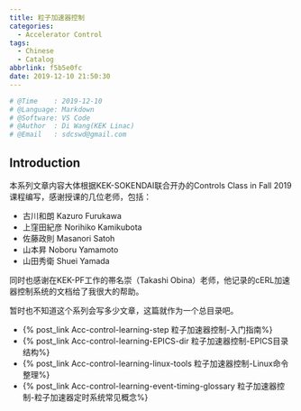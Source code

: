 ```yaml
---
title: 粒子加速器控制
categories:
  - Accelerator Control
tags:
  - Chinese
  - Catalog
abbrlink: f5b5e0fc
date: 2019-12-10 21:50:30
---
```


```python
# @Time    : 2019-12-10
# @Language: Markdown
# @Software: VS Code
# @Author  : Di Wang(KEK Linac)
# @Email   : sdcswd@gmail.com
```

## Introduction

本系列文章内容大体根据KEK-SOKENDAI联合开办的Controls Class in Fall 2019课程编写，感谢授课的几位老师，<!-- more -->包括：

- 古川和朗 Kazuro Furukawa
- 上窪田紀彦 Norihiko Kamikubota
- 佐藤政則 Masanori Satoh
- 山本昇 Noboru Yamamoto 
- 山田秀衛 Shuei Yamada

同时也感谢在KEK-PF工作的帯名崇（Takashi Obina）老师，他记录的cERL加速器控制系统的文档给了我很大的帮助。

暂时也不知道这个系列会写多少文章，这篇就作为一个总目录吧。

- {% post_link Acc-control-learning-step 粒子加速器控制-入门指南%}
- {% post_link Acc-control-learning-EPICS-dir 粒子加速器控制-EPICS目录结构%}
- {% post_link Acc-control-learning-linux-tools 粒子加速器控制-Linux命令整理%}
- {% post_link Acc-control-learning-event-timing-glossary 粒子加速器控制-粒子加速器定时系统常见概念%}